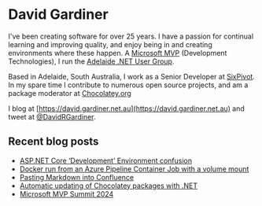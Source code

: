 # David Gardiner

I've been creating software for over 25 years. I have a passion for continual learning and improving quality, and enjoy being in and creating environments where these happen. A [Microsoft MVP](https://mvp.microsoft.com/en-us/PublicProfile/5001655) (Development Technologies), I run the [Adelaide .NET User Group](https://www.adnug.net).

Based in Adelaide, South Australia, I work as a Senior Developer at [SixPivot](https://www.sixpivot.com.au). In my spare time I contribute to numerous open source projects, and am a package moderator at [Chocolatey.org](https://chocolatey.org)

I blog at [https://david.gardiner.net.au](https://david.gardiner.net.au) and tweet at [@DavidRGardiner](https://twitter.com/DavidRGardiner).

## Recent blog posts

<!--START_SECTION:posts-->
* [ASP.NET Core ‘Development’ Environment confusion](https:&#x2F;&#x2F;david.gardiner.net.au&#x2F;2024&#x2F;05&#x2F;aspnet-development-environments.html)
* [Docker run from an Azure Pipeline Container Job with a volume mount](https:&#x2F;&#x2F;david.gardiner.net.au&#x2F;2024&#x2F;05&#x2F;docker-run-mount.html)
* [Pasting Markdown into Confluence](https:&#x2F;&#x2F;david.gardiner.net.au&#x2F;2024&#x2F;04&#x2F;paste-markdown-confluence.html)
* [Automatic updating of Chocolatey packages with .NET](https:&#x2F;&#x2F;david.gardiner.net.au&#x2F;2024&#x2F;03&#x2F;au-dotnet.html)
* [Microsoft MVP Summit 2024](https:&#x2F;&#x2F;david.gardiner.net.au&#x2F;2024&#x2F;03&#x2F;mvp-summit-2024.html)
<!--END_SECTION:posts-->
